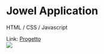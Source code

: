 <h1>Jowel Application</h1>
<span> HTML / CSS / Javascript </span>

<span>Link:</span>
<a href="https://emanuelezii.github.io/Vowel-Counter-Application/" >Progetto</a>
<br>
<img src="https://github.com/user-attachments/assets/32f76e8e-0bd5-4ecd-94af-d5768831d33b" />
